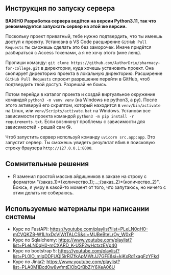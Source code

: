 ## Инструкция по запуску сервера

**ВАЖНО Разработка сервера ведётся на версии Python3.11, так что рекоммедуется запускать сервер на этой же версии.**

Поскольку проект приватный, тебе нужно подтвердить, что ты имеешь доступ к проекту.
Установив в VS Code расширение `GitHub Pull Requests` ты сможешь сделать это без заморочек. Иначе придётся разбираться с Access токенами, а я не хочу этого (мне лень).

Пропиши команду: `git clone https://github.com/AuthorDriu/pharmacy-for-college.git` в директории, куда хочешь установить проект.
Она скопирует директорию проекта в локальную директорию. Расширение `GitHub Pull Requests` спросит разрешение перейти в GitHub, чтоб подтвердить твой доступ. Разрешай не боись.

Потом перейди в каталог проекта и создай виртуальное окружение командой `python3 -m venv venv` (на Windows не python3, а py).
После этого активируй его скриптом, который находится в `venv/bin/activate` на Linux, или `venv/Scripts/activate.bat` на Windows.
Установи все зависимости проекта командой `python3 -m pip install -r requirements.txt`. Если возникнут проблемы с зависимости для зависимостей - решай сам :kissing_heart:.

Чтоб запустить сервер используй команду `uvicorn src.app:app`. Это запустит сервер. Ты сможешь увидеть результат вбив в поисковую строку браузера `http://127.0.0.1:8000`.


## Сомнительные решения
- Я заменил простой массив айдишников в заказе на строку с форматом "{заказ_1}\*{количество_1};...;{заказ_2}\*{количество_2}". Боюсь, я умру в какой-то момент от того, что запутаюсь, но ничего с этим делать не собираюсь.


## Используемые материалы при написании системы
- Курс по FastAPI: https://youtube.com/playlist?list=PLeLN0qH0-mCVQKZ8-W1LhxDcVlWtTALCS&si=MUBeBteLrOy_W0xP
- Курс по Sqlalchemy: https://www.youtube.com/playlist?list=PLeLN0qH0-mCXARD_K-USF2wHctxzEVp40
- Курс по bootstrap 5: https://youtube.com/playlist?list=PL0lO_mIqDDFUQI5lrRlZfkApMWtJJ7GFE&si=kjKxRd1xagFzYFkd
- Курс по Jinja2: https://www.youtube.com/playlist?list=PLA0M1Bcd0w8wfmtElObQrBbZjY6XeA06U